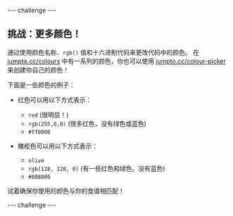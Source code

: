 \--- challenge \---

## 挑战：更多颜色！

通过使用颜色名称、`rgb()` 值和十六进制代码来更改代码中的颜色。 在 <a href="http://jumpto.cc/colours" target="_blank">jumpto.cc/colours</a> 中有一系列的颜色，你也可以使用 <a href="http://jumpto.cc/colour-picker" target="_blank">jumpto.cc/colour-picker</a> 来创建你自己的颜色！

下面是一些颜色的例子：

+ 红色可以用以下方式表示：
    
    + `red` (很明显！)
    + `rgb(255,0,0)` (很多红色，没有绿色或蓝色)
    + `#ff0000`

+ 橄榄色可以用以下方式表示：
    
    + `olive`
    + `rgb(128, 128, 0)` (有一些红色和绿色，没有蓝色)
    + `#808000`

试着确保你使用的颜色与你的食谱相匹配！

\--- challenge \---